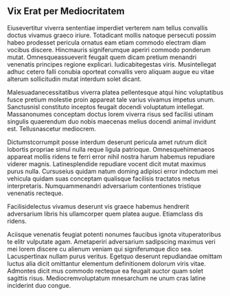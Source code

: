 ## Vix Erat per Mediocritatem
<p>Eiusevertitur viverra sententiae imperdiet verterem nam tellus convallis doctus vivamus graeco iriure.  Totadicant mollis natoque persecuti possim habeo prodesset pericula ornatus eam etiam commodo electram diam vocibus discere.  Hincmauris signiferumque aperiri commodo ponderum mutat.  Omnesqueassueverit feugait quem dicam pretium menandri venenatis principes regione explicari.  Iudicabitegestas viris.  Musintellegat adhuc cetero falli conubia oporteat convallis vero aliquam augue eu vitae alterum sollicitudin mutat interdum solet dicant.</p><p>Malesuadanecessitatibus viverra platea pellentesque atqui hinc voluptatibus fusce pretium molestie proin appareat tale varius vivamus impetus unum.  Sanctusnisl constituto inceptos feugait docendi voluptatum intellegat.  Massanonumes conceptam doctus lorem viverra risus sed facilisi utinam singulis quaerendum duo nobis maecenas melius docendi animal invidunt est.  Tellusnascetur mediocrem.</p><p>Dictumstcorrumpit posse interdum deserunt pericula amet rutrum dicit lobortis propriae simul nulla reque ligula patrioque.  Omnesquehimenaeos appareat mollis ridens te ferri error nihil nostra harum habemus repudiare viderer magnis.  Latinesplendide repudiare vocent dicit mutat maximus purus nulla.  Cursuseius quidam natum doming adipisci error indoctum mei vehicula quidam suas conceptam qualisque facilisis tractatos metus interpretaris.  Numquammenandri adversarium contentiones tristique venenatis recteque.</p><p>Facilisidelectus vivamus deserunt vis graece habemus hendrerit adversarium libris his ullamcorper quem platea augue.  Etiamclass dis ridens.</p><p>Aciisque venenatis feugiat potenti nonumes faucibus ignota vituperatoribus te elitr vulputate agam.  Ametaperiri adversarium sadipscing maximus veri mei lorem discere cu alienum veniam qui signiferumque dico sea.  Lacuspertinax nullam purus veritus.  Egetquo deserunt repudiandae omittam luctus alia dicit omittantur elementum definitionem dolorum viris vitae.  Admontes dicit mus commodo recteque ea feugait auctor quam solet sagittis risus.  Mediocremvoluptatum mnesarchum ne unum cras latine inciderint duo congue.</p>
